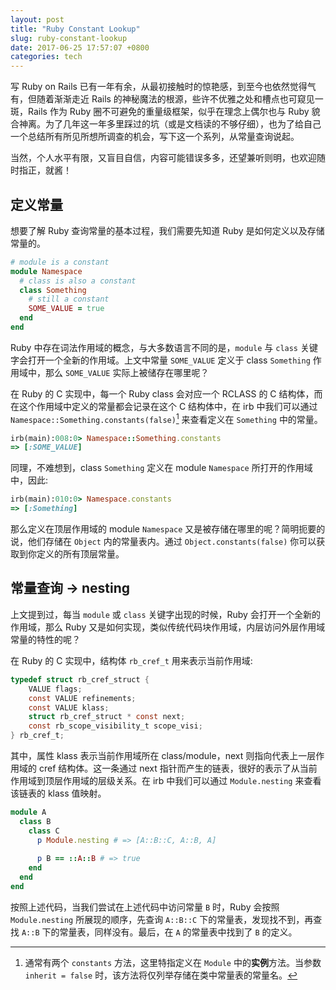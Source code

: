 ```yaml
---
layout: post
title: "Ruby Constant Lookup"
slug: ruby-constant-lookup
date: 2017-06-25 17:57:07 +0800
categories: tech
---
```


写 Ruby on Rails 已有一年有余，从最初接触时的惊艳感，到至今也依然觉得气有，但随着渐渐走近 Rails 的神秘魔法的根源，些许不优雅之处和槽点也可窥见一斑，Rails 作为 Ruby 圈不可避免的重量级框架，似乎在理念上偶尔也与 Ruby 貌合神离。为了几年这一年多里踩过的坑（或是文档读的不够仔细），也为了给自己一个总结所有所见所想所调查的机会，写下这一个系列，从常量查询说起。

当然，个人水平有限，又盲目自信，内容可能错误多多，还望兼听则明，也欢迎随时指正，就酱！

## 定义常量
想要了解 Ruby 查询常量的基本过程，我们需要先知道 Ruby 是如何定义以及存储常量的。

```ruby
# module is a constant
module Namespace
  # class is also a constant
  class Something
    # still a constant
    SOME_VALUE = true
  end
end
```
Ruby 中存在词法作用域的概念，与大多数语言不同的是，`module` 与 `class` 关键字会打开一个全新的作用域。上文中常量 `SOME_VALUE` 定义于 class `Something` 作用域中，那么 `SOME_VALUE` 实际上被储存在哪里呢？

在 Ruby 的 C 实现中，每一个 Ruby class 会对应一个 RCLASS 的 C 结构体，而在这个作用域中定义的常量都会记录在这个 C 结构体中，在 irb 中我们可以通过 `Namespace::Something.constants(false)`[^footnote1] 来查看定义在 `Something` 中的常量。

[^footnote1]: 通常有两个 `constants` 方法，这里特指定义在 `Module` 中的**实例**方法。当参数 `inherit = false` 时，该方法将仅列举存储在类中常量表的常量名。

```ruby
irb(main):008:0> Namespace::Something.constants
=> [:SOME_VALUE]
```

同理，不难想到，class `Something` 定义在 module `Namespace` 所打开的作用域中，因此:

```ruby
irb(main):010:0> Namespace.constants
=> [:Something]
```

那么定义在顶层作用域的 module `Namespace` 又是被存储在哪里的呢？简明扼要的说，他们存储在 `Object` 内的常量表内。通过 `Object.constants(false)` 你可以获取到你定义的所有顶层常量。

## 常量查询 -> nesting
上文提到过，每当 `module` 或 `class` 关键字出现的时候，Ruby 会打开一个全新的作用域，那么 Ruby 又是如何实现，类似传统代码块作用域，内层访问外层作用域常量的特性的呢？

在 Ruby 的 C 实现中，结构体 `rb_cref_t` 用来表示当前作用域:

```c
typedef struct rb_cref_struct {
    VALUE flags;
    const VALUE refinements;
    const VALUE klass;
    struct rb_cref_struct * const next;
    const rb_scope_visibility_t scope_visi;
} rb_cref_t;
``` 
其中，属性 klass 表示当前作用域所在 class/module，next 则指向代表上一层作用域的 cref 结构体。这一条通过 next 指针而产生的链表，很好的表示了从当前作用域到顶层作用域的层级关系。在 irb 中我们可以通过 `Module.nesting` 来查看该链表的 klass 值映射。

```ruby
module A
  class B
    class C
      p Module.nesting # => [A::B::C, A::B, A]
      
      p B == ::A::B # => true
    end
  end
end
```
按照上述代码，当我们尝试在上述代码中访问常量 `B` 时，Ruby 会按照 `Module.nesting` 所展现的顺序，先查询 `A::B::C` 下的常量表，发现找不到，再查找 `A::B` 下的常量表，同样没有。最后，在 `A` 的常量表中找到了 `B` 的定义。


